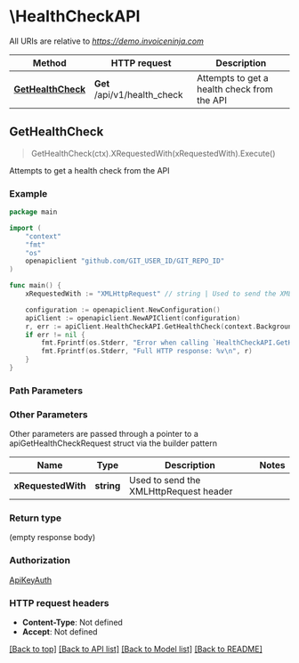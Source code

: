 # \HealthCheckAPI

All URIs are relative to *https://demo.invoiceninja.com*

Method | HTTP request | Description
------------- | ------------- | -------------
[**GetHealthCheck**](HealthCheckAPI.md#GetHealthCheck) | **Get** /api/v1/health_check | Attempts to get a health check from the API



## GetHealthCheck

> GetHealthCheck(ctx).XRequestedWith(xRequestedWith).Execute()

Attempts to get a health check from the API



### Example

```go
package main

import (
	"context"
	"fmt"
	"os"
	openapiclient "github.com/GIT_USER_ID/GIT_REPO_ID"
)

func main() {
	xRequestedWith := "XMLHttpRequest" // string | Used to send the XMLHttpRequest header

	configuration := openapiclient.NewConfiguration()
	apiClient := openapiclient.NewAPIClient(configuration)
	r, err := apiClient.HealthCheckAPI.GetHealthCheck(context.Background()).XRequestedWith(xRequestedWith).Execute()
	if err != nil {
		fmt.Fprintf(os.Stderr, "Error when calling `HealthCheckAPI.GetHealthCheck``: %v\n", err)
		fmt.Fprintf(os.Stderr, "Full HTTP response: %v\n", r)
	}
}
```

### Path Parameters



### Other Parameters

Other parameters are passed through a pointer to a apiGetHealthCheckRequest struct via the builder pattern


Name | Type | Description  | Notes
------------- | ------------- | ------------- | -------------
 **xRequestedWith** | **string** | Used to send the XMLHttpRequest header | 

### Return type

 (empty response body)

### Authorization

[ApiKeyAuth](../README.md#ApiKeyAuth)

### HTTP request headers

- **Content-Type**: Not defined
- **Accept**: Not defined

[[Back to top]](#) [[Back to API list]](../README.md#documentation-for-api-endpoints)
[[Back to Model list]](../README.md#documentation-for-models)
[[Back to README]](../README.md)

